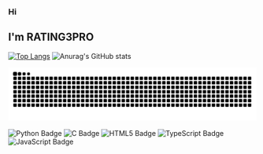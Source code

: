 ### Hi

## I'm RATING3PRO

[![Top Langs](https://github-readme-stats.vercel.app/api/top-langs/?username=RATING3PRO)](https://github.com/RATING3PRO/github-readme-stats) ![Anurag's GitHub stats](https://github-readme-stats.vercel.app/api?username=RATING3PRO&show_icons=true)

<!-- snake -->
<picture>
  <source media="(prefers-color-scheme: dark)" srcset="https://github.com/RATING3PRO/RATING3PRO/blob/output/github-snake-dark.svg" />
  <source media="(prefers-color-scheme: light)" srcset="https://github.com/RATING3PRO/RATING3PRO/blob/output/github-snake.svg" />
  <img alt="github-snake" src="github-snake.svg" />
</picture>

![Python Badge](https://img.shields.io/badge/Python-3776AB?logo=python&logoColor=fff&style=flat)
![C Badge](https://img.shields.io/badge/C-A8B9CC?logo=c&logoColor=fff&style=flat)
![HTML5 Badge](https://img.shields.io/badge/HTML5-E34F26?logo=html5&logoColor=fff&style=flat)
![TypeScript Badge](https://img.shields.io/badge/TypeScript-3178C6?logo=typescript&logoColor=fff&style=flat)
![JavaScript Badge](https://img.shields.io/badge/JavaScript-F7DF1E?logo=javascript&logoColor=000&style=flat)


<!--
**RATING3PRO/RATING3PRO** is a ✨ _special_ ✨ repository because its `README.md` (this file) appears on your GitHub profile.

Here are some ideas to get you started:

- 🔭 I’m currently working on ...
- 🌱 I’m currently learning ...
- 👯 I’m looking to collaborate on ...
- 🤔 I’m looking for help with ...
- 💬 Ask me about ...
- 📫 How to reach me: ...
- 😄 Pronouns: ...
- ⚡ Fun fact: ...
-->
